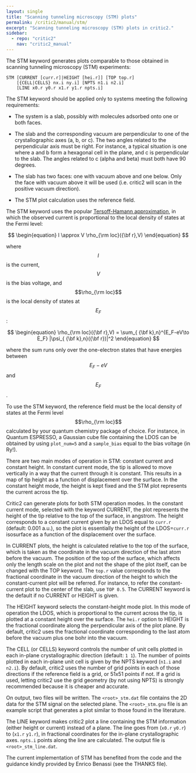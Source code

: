 ```yaml
---
layout: single
title: "Scanning tunneling microscopy (STM) plots"
permalink: /critic2/manual/stm/
excerpt: "Scanning tunneling microscopy (STM) plots in critic2."
sidebar:
  - repo: "critic2"
    nav: "critic2_manual"
---
```


The STM keyword generates plots comparable to those obtained in
scanning tunneling microscopy (STM) experiments:
~~~
STM [CURRENT [curr.r]|HEIGHT [hei.r]] [TOP top.r]
    [{CELL|CELLS} nx.i ny.i] [NPTS n1.i n2.i]
    [LINE x0.r y0.r x1.r y1.r npts.i]
~~~
The STM keyword should be applied only to systems meeting the
following requirements:

* The system is a slab, possibly with molecules adsorbed onto one or
  both faces.

* The slab and the corresponding vacuum are perpendicular to one of
  the crystallographic axes (a, b, or c). The two angles related to
  the perpendicular axis must be right. For instance, a typical
  situation is one where a and b form a hexagonal cell in the plane,
  and c is perpendicular to the slab. The angles related to c (alpha
  and beta) must both have 90 degrees.

* The slab has two faces: one with vacuum above and one below. Only
  the face with vacuum above it will be used (i.e. critic2 will scan
  in the positive vacuum direction).

* The STM plot calculation uses the reference field. 

The STM keyword uses the popular 
[Tersoff-Hamann approximation](https://doi.org/10.1103/PhysRevB.31.805), in
which the observed current is proportional to the local density of
states at the Fermi level:

$$
\begin{equation}
I \approx V \rho_{\rm loc}({\bf r},V)
\end{equation}
$$

where $$I$$ is the current, $$V$$ is the bias voltage, and 
$$\rho_{\rm loc}$$ is the local density of states at $$E_F$$:

$$
\begin{equation}
\rho_{\rm loc}({\bf r},V) = \sum_{ {\bf k},n}^{E_F-eV\to E_F} |\psi_{ {\bf k},n}({\bf r})|^2
\end{equation}
$$

where the sum runs only over the one-electron states that have
energies between $$E_F-eV$$ and $$E_F$$.

To use the STM keyword, the reference field must be the local density
of states at the Fermi level $$\rho_{\rm loc}$$ calculated by your
quantum chemistry package of choice. For instance, in Quantum
ESPRESSO, a Gaussian cube file containing the LDOS can be obtained by
using `plot_num=5` and a `sample_bias` equal to the bias voltage (in
Ry!).

There are two main modes of operation in STM: constant current and
constant height. In constant current mode, the tip is allowed to move
vertically in a way that the current through it is constant. This
results in a map of tip height as a function of displacement over the
surface. In the constant height mode, the height is kept fixed and the
STM plot represents the current across the tip.

Critic2 can generate plots for both STM operation modes. In the
constant current mode, selected with the keyword CURRENT, the plot
represents the height of the tip relative to the top of the surface,
in angstrom. The height corresponds to a constant current given by an
LDOS equal to `curr.r` (default: 0.001 a.u.), so the plot is
essentially the height of the LDOS=`curr.r` isosurface as a function
of the displacement over the surface.

In CURRENT plots, the height is calculated relative to the top of the
surface, which is taken as the coordinate in the vacuum direction of
the last atom before the vacuum. The position of the top of the
surface, which affects only the length scale on the plot and not the
shape of the plot itself, can be changed with the TOP keyword. The
`top.r` value corresponds to the fractional coordinate in the vacuum
direction of the height to which the constant-current plot will be
referred. For instance, to refer the constant-current plot to the
center of the slab, use `TOP 0.5`. The CURRENT keyword is the default
if no CURRENT or HEIGHT is given.

The HEIGHT keyword selects the constant-height mode plot. In this mode
of operation the LDOS, which is proportional to the current across the
tip, is plotted at a constant height over the surface. The
`hei.r` option to HEIGHT is the fractional coordinate along the
perpendicular axis of the plot plane. By default, critic2 uses the
fractional coordinate corresponding to the last atom before the
vacuum plus one bohr into the vacuum.

The CELL (or CELLS) keyword controls the number of unit cells plotted
in each in-plane crystallographic direction (default: `1 1`). The
number of points plotted in each in-plane unit cell is given by the
NPTS keyword (`n1.i` and `n2.i`). By default, critic2 uses the number
of grid points in each of those directions if the reference field is a
grid, or 51x51 points if not. If a grid is used, letting critic2 use
the grid geometry (by not using NPTS) is strongly recommended because
it is cheaper and accurate.

On output, two files will be written. The `<root>_stm.dat` file
contains the 2D data for the STM signal on the selected plane. The
`<root>_stm.gnu` file is an example script that generates a plot
similar to those found in the literature.

The LINE keyword makes critic2 plot a line containing the STM
information (either height or current) instead of a plane. The line
goes from (`x0.r` `y0.r`) to (`x1.r` `y1.r`), in fractional
coordinates for the in-plane crystallographic axes. `npts.i` points
along the line are calculated. The output file is
`<root>_stm_line.dat`.

The current implementation of STM has benefited from the code and the
guidance kindly provided by Enrico Benassi (see the THANKS file).

